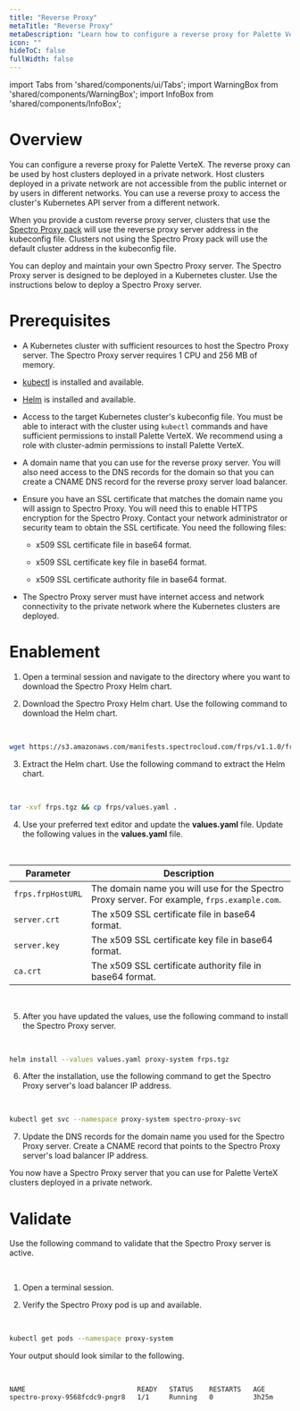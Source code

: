 ```yaml
---
title: "Reverse Proxy"
metaTitle: "Reverse Proxy"
metaDescription: "Learn how to configure a reverse proxy for Palette VerteX."
icon: ""
hideToC: false
fullWidth: false
---
```


import Tabs from 'shared/components/ui/Tabs';
import WarningBox from 'shared/components/WarningBox';
import InfoBox from 'shared/components/InfoBox';

# Overview

You can configure a reverse proxy for Palette VerteX. The reverse proxy can be used by host clusters deployed in a private network. Host clusters deployed in a private network are not accessible from the public internet or by users in different networks. You can use a reverse proxy to access the cluster's Kubernetes API server from a different network.

When you provide a custom reverse proxy server, clusters that use the [Spectro Proxy pack](/integrations/frp) will use the reverse proxy server address in the kubeconfig file. Clusters not using the Spectro Proxy pack will use the default cluster address in the kubeconfig file.

You can deploy and maintain your own Spectro Proxy server. The Spectro Proxy server is designed to be deployed in a Kubernetes cluster. Use the instructions below to deploy a Spectro Proxy server.

# Prerequisites

- A Kubernetes cluster with sufficient resources to host the Spectro Proxy server. The Spectro Proxy server requires 1 CPU and 256 MB of memory.


- [kubectl](https://kubernetes.io/docs/tasks/tools/#kubectl) is installed and available.


- [Helm](https://helm.sh/docs/intro/install/) is installed and available.


- Access to the target Kubernetes cluster's kubeconfig file. You must be able to interact with the cluster using `kubectl` commands and have sufficient permissions to install Palette VerteX. We recommend using a role with cluster-admin permissions to install Palette VerteX.


- A domain name that you can use for the reverse proxy server. You will also need access to the DNS records for the domain so that you can create a CNAME DNS record for the reverse proxy server load balancer.


- Ensure you have an SSL certificate that matches the domain name you will assign to Spectro Proxy. You will need this to enable HTTPS encryption for the Spectro Proxy. Contact your network administrator or security team to obtain the SSL certificate. You need the following files:
  - x509 SSL certificate file in base64 format.

  - x509 SSL certificate key file in base64 format.

  - x509 SSL certificate authority file in base64 format.


- The Spectro Proxy server must have internet access and network connectivity to the private network where the Kubernetes clusters are deployed.


# Enablement

1. Open a terminal session and navigate to the directory where you want to download the Spectro Proxy Helm chart.


2. Download the Spectro Proxy Helm chart. Use the following command to download the Helm chart.

  <br />

  ```bash
  wget https://s3.amazonaws.com/manifests.spectrocloud.com/frps/v1.1.0/frps.tgz
  ```

3. Extract the Helm chart. Use the following command to extract the Helm chart.

  <br />

  ```bash
  tar -xvf frps.tgz && cp frps/values.yaml .
  ```


4. Use your preferred text editor and update the **values.yaml** file. Update the following values in the **values.yaml** file.

  <br />

  | **Parameter** | **Description** |
  | --- | --- |
  | `frps.frpHostURL`| The domain name you will use for the Spectro Proxy server. For example, `frps.example.com`. |
  | `server.crt`| The x509 SSL certificate file in base64 format. |
  | `server.key`| The x509 SSL certificate key file in base64 format. |
  | `ca.crt`| The x509 SSL certificate authority file in base64 format. |

  <br />

5. After you have updated the values, use the following command to install the Spectro Proxy server.

  <br />

  ```bash
  helm install --values values.yaml proxy-system frps.tgz
  ```

6. After the installation, use the following command to get the Spectro Proxy server's load balancer IP address.

  <br />

  ```bash
  kubectl get svc --namespace proxy-system spectro-proxy-svc
  ```
7. Update the DNS records for the domain name you used for the Spectro Proxy server. Create a CNAME record that points to the Spectro Proxy server's load balancer IP address.


You now have a Spectro Proxy server that you can use for Palette VerteX clusters deployed in a private network. 


# Validate

Use the following command to validate that the Spectro Proxy server is active.

<br />

1. Open a terminal session.


2. Verify the Spectro Proxy pod is up and available.

  <br />

  ```bash
  kubectl get pods --namespace proxy-system
  ```

  Your output should look similar to the following.

  <br />

  ```shell hideClipboard
  NAME                            READY   STATUS    RESTARTS   AGE
  spectro-proxy-9568fcdc9-pngr8   1/1     Running   0          3h25m
  ```